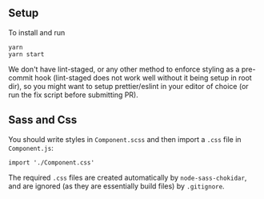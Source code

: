 ## Setup

To install and run

```
yarn
yarn start
```

We don't have lint-staged, or any other method to enforce styling as a pre-commit hook (lint-staged does not work well without it being setup in root dir), so you might want to setup prettier/eslint in your editor of choice (or run the fix script before submitting PR).

## Sass and Css

You should write styles in `Component.scss` and then import a `.css` file in `Component.js`:

```
import './Component.css'
```

The required `.css` files are created automatically by `node-sass-chokidar`, and are ignored (as they are essentially build files) by `.gitignore`.
